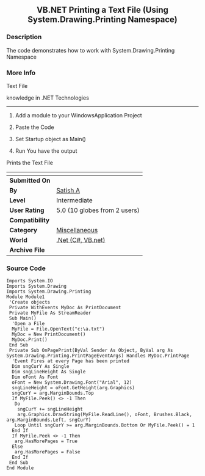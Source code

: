 ﻿<div align="center">

## VB\.NET Printing a Text File \(Using System\.Drawing\.Printing Namespace\)


</div>

### Description

The code demonstrates how to work with System.Drawing.Printing Namespace
 
### More Info
 
Text File

knowledge in .NET Technologies

----

1. Add a module to your WindowsApplication Project

2. Paste the Code

3. Set Startup object as Main()

4. Run You have the output

Prints the Text File


<span>             |<span>
---                |---
**Submitted On**   |
**By**             |[Satish A](https://github.com/Planet-Source-Code/PSCIndex/blob/master/ByAuthor/satish-a.md)
**Level**          |Intermediate
**User Rating**    |5.0 (10 globes from 2 users)
**Compatibility**  |
**Category**       |[Miscellaneous](https://github.com/Planet-Source-Code/PSCIndex/blob/master/ByCategory/miscellaneous__10-1.md)
**World**          |[\.Net \(C\#, VB\.net\)](https://github.com/Planet-Source-Code/PSCIndex/blob/master/ByWorld/net-c-vb-net.md)
**Archive File**   |[](https://github.com/Planet-Source-Code/satish-a-vb-net-printing-a-text-file-using-system-drawing-printing-namespace__10-24/archive/master.zip)





### Source Code

```
Imports System.IO
Imports System.Drawing
Imports System.Drawing.Printing
Module Module1
 'Create objects
 Private WithEvents MyDoc As PrintDocument
 Private MyFile As StreamReader
 Sub Main()
  'Open a File
  MyFile = File.OpenText("c:\a.txt")
  MyDoc = New PrintDocument()
  MyDoc.Print()
 End Sub
 Private Sub OnPagePrint(ByVal Sender As Object, ByVal arg As System.Drawing.Printing.PrintPageEventArgs) Handles MyDoc.PrintPage
  'Event Fires at every Page has been printed
  Dim sngCurY As Single
  Dim sngLineHeight As Single
  Dim oFont As Font
  oFont = New System.Drawing.Font("Arial", 12)
  sngLineHeight = oFont.GetHeight(arg.Graphics)
  sngCurY = arg.MarginBounds.Top
  If MyFile.Peek() <> -1 Then
   Do
    sngCurY += sngLineHeight
    arg.Graphics.DrawString(MyFile.ReadLine(), oFont, Brushes.Black, arg.MarginBounds.Left, sngCurY)
   Loop Until sngCurY >= arg.MarginBounds.Bottom Or MyFile.Peek() = 1
  End If
  If MyFile.Peek <> -1 Then
   arg.HasMorePages = True
  Else
   arg.HasMorePages = False
  End If
 End Sub
End Module
```

